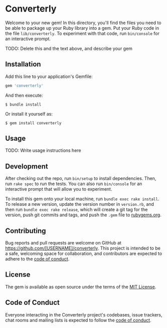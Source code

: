 # Converterly

Welcome to your new gem! In this directory, you'll find the files you need to be able to package up your Ruby library into a gem. Put your Ruby code in the file `lib/converterly`. To experiment with that code, run `bin/console` for an interactive prompt.

TODO: Delete this and the text above, and describe your gem

## Installation

Add this line to your application's Gemfile:

```ruby
gem 'converterly'
```

And then execute:

    $ bundle install

Or install it yourself as:

    $ gem install converterly

## Usage

TODO: Write usage instructions here

## Development

After checking out the repo, run `bin/setup` to install dependencies. Then, run `rake spec` to run the tests. You can also run `bin/console` for an interactive prompt that will allow you to experiment.

To install this gem onto your local machine, run `bundle exec rake install`. To release a new version, update the version number in `version.rb`, and then run `bundle exec rake release`, which will create a git tag for the version, push git commits and tags, and push the `.gem` file to [rubygems.org](https://rubygems.org).

## Contributing

Bug reports and pull requests are welcome on GitHub at https://github.com/[USERNAME]/converterly. This project is intended to be a safe, welcoming space for collaboration, and contributors are expected to adhere to the [code of conduct](https://github.com/[USERNAME]/converterly/blob/master/CODE_OF_CONDUCT.md).


## License

The gem is available as open source under the terms of the [MIT License](https://opensource.org/licenses/MIT).

## Code of Conduct

Everyone interacting in the Converterly project's codebases, issue trackers, chat rooms and mailing lists is expected to follow the [code of conduct](https://github.com/[USERNAME]/converterly/blob/master/CODE_OF_CONDUCT.md).
